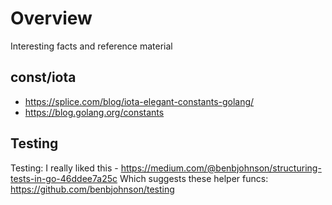 # Overview

Interesting facts and reference material

## const/iota
- https://splice.com/blog/iota-elegant-constants-golang/
- https://blog.golang.org/constants

## Testing

Testing: I really liked this - https://medium.com/@benbjohnson/structuring-tests-in-go-46ddee7a25c
Which suggests these helper funcs: https://github.com/benbjohnson/testing
